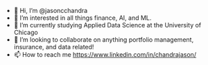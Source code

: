 - 👋 Hi, I’m @jasoncchandra
- 👀 I’m interested in all things finance, AI, and ML.
- 🌱 I’m currently studying Applied Data Science at the University of Chicago
- 💞️ I’m looking to collaborate on anything portfolio management, insurance, and data related!
- 📫 How to reach me https://www.linkedin.com/in/chandrajason/

<!---
jasoncchandra/jasoncchandra is a ✨ special ✨ repository because its `README.md` (this file) appears on your GitHub profile.
You can click the Preview link to take a look at your changes.
--->
